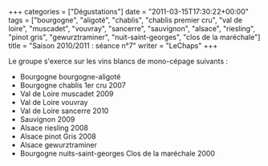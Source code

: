 +++
categories = ["Dégustations"]
date = "2011-03-15T17:30:22+00:00"
tags = ["bourgogne", "aligoté", "chablis", "chablis premier cru", "val de loire", "muscadet", "vouvray", "sancerre", "sauvignon", "alsace", "riesling", "pinot gris", "gewurztraminer", "nuit-saint-georges", "clos de la maréchale"]
title = "Saison 2010/2011 : séance n°7"
writer = "LeChaps"
+++

Le groupe s'exerce sur les vins blancs de mono-cépage suivants :

* Bourgogne bourgogne-aligoté
* Bourgogne chablis 1er cru 2007
* Val de Loire muscadet 2009
* Val de Loire vouvray
* Val de Loire sancerre 2010
* Sauvignon 2009
* Alsace riesling 2008
* Alsace pinot Gris 2008
* Alsace gewurztraminer
* Bourgogne nuits-saint-georges Clos de la maréchale 2000
